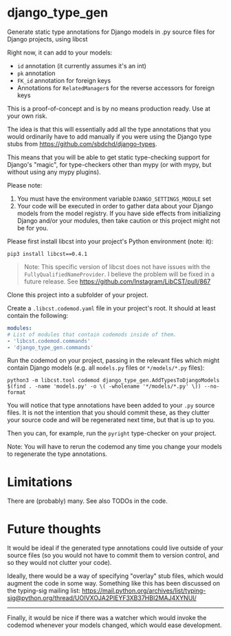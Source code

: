 # django_type_gen
Generate static type annotations for Django models in .py source files for Django projects, using libcst

Right now, it can add to your models:
- `id` annotation (it currently assumes it's an int)
- `pk` annotation
- `FK_id` annotation for foreign keys
- Annotations for `RelatedManager`s for the reverse accessors for foreign keys

This is a proof-of-concept and is by no means production ready. Use at your own risk.

The idea is that this will essentially add all the type annotations that you would ordinarily have to add manually
if you were using the Django type stubs from https://github.com/sbdchd/django-types.

This means that you will be able to get static type-checking support for Django's "magic", for type-checkers other than
mypy (or with mypy, but without using any mypy plugins).

Please note:
1. You must have the environment variable `DJANGO_SETTINGS_MODULE` set
2. Your code will be executed in order to gather data about your Django models from the model registry.
   If you have side effects from initializing Django and/or your 
   modules, then take caution or this project might not be for you.

Please first install libcst into your project's Python environment (note: it):

`pip3 install libcst==0.4.1`

> Note: This specific version of libcst does not have issues with the `FullyQualifiedNameProvider`.
> I believe the problem will be fixed in a future release. See https://github.com/Instagram/LibCST/pull/867

Clone this project into a subfolder of your project.

Create a `.libcst.codemod.yaml` file in your project's root.
It should at least contain the following:
```yaml
modules:
# List of modules that contain codemods inside of them.
- 'libcst.codemod.commands'
- 'django_type_gen.commands'
```

Run the codemod on your project, passing in the relevant files which might contain Django models (e.g. all `models.py` files or `*/models/*.py` files):

`python3 -m libcst.tool codemod django_type_gen.AddTypesToDjangoModels $(find . -name 'models.py' -o \( -wholename '*/models/*.py' \)) --no-format`

You will notice that type annotations have been added to your `.py` source files.
It is not the intention that you should commit these, as they clutter your source code and will be regenerated next 
time, but that is up to you.

Then you can, for example, run the `pyright` type-checker on your project.

Note: You will have to rerun the codemod any time you change your models to regenerate the type annotations.


# Limitations

There are (probably) many. See also TODOs in the code.

# Future thoughts

It would be ideal if the generated type annotations could live outside of your source files
(so you would not have to commit them to version control, and so they would not clutter your code).

Ideally, there would be a way of specifying "overlay" stub files, which would augment the code in some way.
Something like this has been discussed on the typing-sig mailing list:
https://mail.python.org/archives/list/typing-sig@python.org/thread/UOIVXOJA2PIEYF3XB37HBI2MAJ4XYNUI/

-----

Finally, it would be nice if there was a watcher which would invoke the codemod whenever your models changed,
which would ease development.